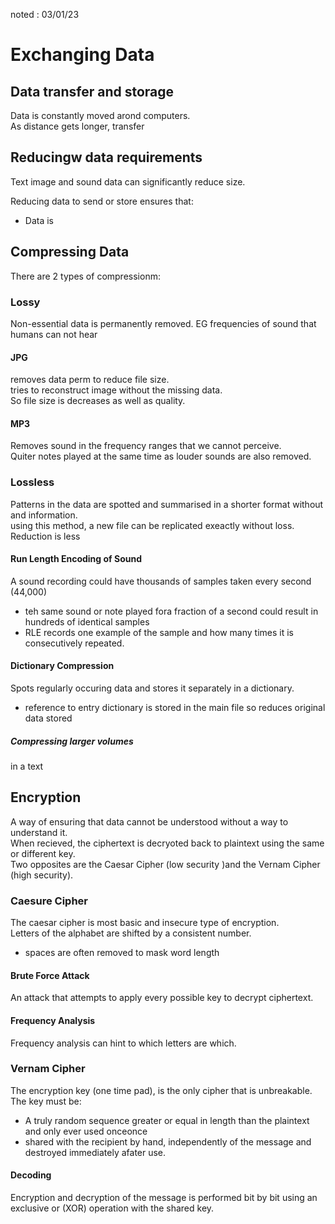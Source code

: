 noted : 03/01/23

# Exchanging Data

## Data transfer and storage
Data is constantly moved arond computers.  
As distance gets longer, transfer

## Reducingw data requirements
Text image and sound data can significantly reduce size.

Reducing data to send or store ensures that:
- Data is 

## Compressing Data
There are 2 types of compressionm:

### Lossy
Non-essential data is permanently removed.  EG frequencies of sound that humans can not hear

#### JPG
removes data perm to reduce file size.  
tries to reconstruct image without the missing data.  
So file size is decreases as well as quality.

#### MP3
Removes sound in the frequency ranges that we cannot perceive.  
Quiter notes played at the same time as louder sounds are also removed.

### Lossless
Patterns in the data are spotted and summarised in a shorter format without and information.  
using this method, a new file can be replicated exeactly without loss.  
Reduction is less

#### Run Length Encoding of Sound
A sound recording could have thousands of samples taken every second (44,000)
- teh same sound or note played fora fraction of a second could result in hundreds of identical samples
- RLE records one example of the sample and how many times it is consecutively repeated.

#### Dictionary Compression
Spots regularly occuring data and stores it separately in a dictionary.
- reference to entry dictionary is stored in the main file so reduces original data stored

##### Compressing larger volumes
in a text

## Encryption
A way of ensuring that data cannot be understood without a way to understand it.  
When recieved, the ciphertext is decryoted back to plaintext using the same or different key.  
Two opposites are the Caesar Cipher (low security )and the Vernam Cipher (high security).

### Caesure Cipher
The caesar cipher is most basic and insecure type of encryption.  
Letters of the alphabet are shifted by a consistent number.  
- spaces are often removed to mask word length

#### Brute Force Attack
An attack that attempts to apply every possible key to decrypt ciphertext.

#### Frequency Analysis
Frequency analysis can hint to which letters are which.  

### Vernam Cipher
The encryption key (one time pad), is the only cipher that is unbreakable.  
The key must be:
- A truly random sequence greater or equal in length than the plaintext and only ever used onceonce
- shared with the recipient by hand, independently of the message and destroyed immediately afater use.

#### Decoding
Encryption and decryption of the message is performed bit by bit using an exclusive or (XOR) operation with the shared key.